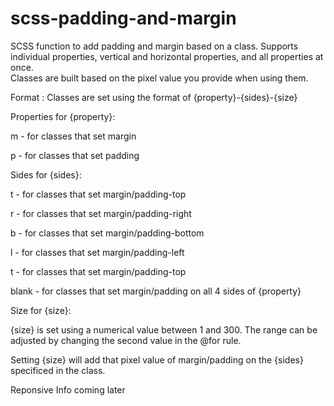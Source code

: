 # scss-padding-and-margin
SCSS function to add padding and margin based on a class.  Supports individual properties, vertical and horizontal properties, and all properties at once.  
Classes are built based on the pixel value you provide when using them.  

Format :
Classes are set using the format of {property}-{sides}-{size}

Properties for {property}: 
<p>m - for classes that set margin</p>
<p>p - for classes that set padding</p>

Sides for {sides}: 

<p>t - for classes that set margin/padding-top</p>
<p>r - for classes that set margin/padding-right</p>
<p>b - for classes that set margin/padding-bottom</p>
<p>l - for classes that set margin/padding-left</p>
<p>t - for classes that set margin/padding-top</p>
<p>blank - for classes that set margin/padding on all 4 sides of {property}</p>

Size for {size}:

<p>{size} is set using a numerical value between 1 and 300.  The range can be adjusted by changing the second value in the @for rule.</p>
<p>Setting {size} will add that pixel value of margin/padding on the {sides} specificed in the class. </p>


Reponsive 
Info coming later
